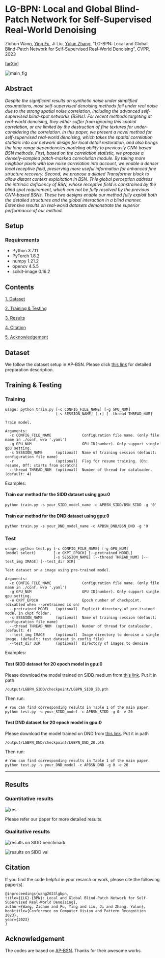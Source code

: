 # LG-BPN: Local and Global Blind-Patch Network for Self-Supervised Real-World Denoising

Zichun Wang, [Ying Fu](https://ying-fu.github.io/), Ji Liu, [Yulun Zhang](http://yulunzhang.com/), "LG-BPN: Local and Global Blind-Patch Network for Self-Supervised Real-World Denoising", CVPR, 2023

[[arXiv](https://arxiv.org/abs/2304.00534)]

![main_fig](./figs/network8.jpg)


## Abstract
_Despite the significant results on synthetic noise under simplified assumptions, most self-supervised denoising methods fail under real noise due to the strong spatial noise correlation, including the advanced self-supervised blind-spot networks (BSNs). For recent methods targeting at real-world denoising, they either suffer from ignoring this spatial correlation, or are limited by the destruction of fine textures for under-considering the correlation. In this paper, we present a novel method for self-supervised real-world denoising, which takes the spatial correlation statistic into our network design for local detail restoration, and also brings the long-range dependencies modeling ability to previously CNN-based BSN methods. First, based on the correlation statistic, we propose a densely-sampled patch-masked convolution module. By taking more neighbor pixels with low noise correlation into account, we enable a denser local receptive field, preserving more useful information for enhanced fine structure recovery. Second, we propose a dilated Transformer block to allow distant context exploitation in BSN. This global perception address the intrinsic deficiency of BSN, whose receptive field is constrained by the blind spot requirement, which can not be fully resolved by the previous CNN-based BSNs. These two designs enable our method fully exploit both the detailed structures and the global interaction in a blind manner. Extensive results on real-world datasets demonstrate the superior performance of our method._


## Setup

### Requirements

- Python 3.7.11
- PyTorch 1.8.2
- numpy 1.21.2
- opencv 4.5.5
- scikit-image 0.16.2


## Contents

<!-- 1. [Dataset](#Dataset)
1. [Training&Testing](#Training&Testing)
1. [Results](#Results)
1. [Acknowledgement](#Acknowledgement) -->

[1. Dataset](#1) 

[2. Training & Testing](#2) 

[3. Results](#3) 

[4. Citation](#4) 

[5. Acknowledgement](#5) 

<p id="1"></p > 

## Dataset

We follow the dataset setup in AP-BSN. Please click [this link](https://github.com/wooseoklee4/AP-BSN#directory) for detailed preparation description.


<p id="2"></p > 

## Training & Testing

### Training 

```
usage: python train.py [-c CONFIG_FILE_NAME] [-g GPU_NUM] 
                       [-s SESSION_NAME] [-r] [--thread THREAD_NUM]

Train model.

Arguments:      
  -c CONFIG_FILE_NAME              Configuration file name. (only file name in ./conf, w/o '.yaml') 
  -g GPU_NUM                       GPU ID(number). Only support single gpu setting.
  -s SESSION_NAME      (optional)  Name of training session (default: configuration file name)
  -r                   (optional)  Flag for resume training. (On: resume, Off: starts from scratch)
  --thread THREAD_NUM  (optional)  Number of thread for dataloader. (default: 4)
```



Examples:

#### Train our method for the SIDD dataset using gpu:0
```
python train.py -s your_SIDD_model_name -c APBSN_SIDD/BSN_SIDD -g '0'
```

#### Train our method for the DND dataset using gpu:0
```
python train.py -s your_DND_model_name -c APBSN_DND/BSN_DND -g '0'
```

### Test

```
usage: python test.py [-c CONFIG_FILE_NAME] [-g GPU_NUM] 
(model select)        [-e CKPT_EPOCH] [--pretrained MODEL] 
                      [-s SESSION_NAME] [--thread THREAD_NUM] [--test_img IMAGE] [--test_dir DIR]

Test dataset or a image using pre-trained model.

Arguments:      
  -c CONFIG_FILE_NAME              Configuration file name. (only file name in ./conf, w/o '.yaml') 
  -g GPU_NUM                       GPU ID(number). Only support single gpu setting.
  -e CKPT_EPOCH                    Epoch number of checkpoint. (disabled when --pretrained is on)
  --pretrained MODEL   (optional)  Explicit directory of pre-trained model in ckpt folder.
  -s SESSION_NAME      (optional)  Name of training session (default: configuration file name)
  --thread THREAD_NUM  (optional)  Number of thread for dataloader. (default: 4)
  --test_img IMAGE     (optional)  Image directory to denoise a single image. (default: test dataset in config file)
  --test_dir DIR       (optional)  Directory of images to denoise.
```






Examples:

#### Test SIDD dataset for 20 epoch model in gpu:0

Please download the model trained on SIDD medium from [this link](https://drive.google.com/file/d/1AgRYGoAoo6rtlaf5FtDQQxsoZpmgWDxO/view?usp=share_link). Put it in path
```
/output/LGBPN_SIDD/checkpoint/LGBPN_SIDD_20.pth
```

Then run:
```
# You can find corresponding results in Table 1 of the main paper.
python test.py -s your_SIDD_model -c APBSN_SIDD -g 0 -e 20
```

#### Test DND dataset for 20 epoch model in gpu:0

Please download the model trained on DND from [this link](https://drive.google.com/file/d/1S7j9PQXipAp0YfdMqUwnN_JJui1hAWSE/view?usp=share_link). Put it in path
```
/output/LGBPN_DND/checkpoint/LGBPN_DND_20.pth
```

Then run:
```
# You can find corresponding results in Table 1 of the main paper.
python test.py -s your_DND_model -c APBSN_DND -g 0 -e 20
```


---

<p id="3"></p >

## Results

### Quantitative results

![res](./figs/res.jpg)

Please refer our paper for more detailed results.


### Qualitative results


![results on SIDD benchmark](./figs/vis.jpeg)

![results on SIDD val](./figs/vis2.jpeg)

<p id="4"></p >

## Citation

If you find the code helpful in your resarch or work, please cite the following paper(s).
```
@inproceedings{wang2023lgbpn,
title={{LG}-{BPN}: Local and Global Blind-Patch Network for Self-Supervised Real-World Denoising},
author={Wang, Zichun and Fu, Ying and Liu, Ji and Zhang, Yulun},
booktitle={Conference on Computer Vision and Pattern Recognition 2023},
year={2023}
}
```

<p id="5"></p >

## Acknowledgement

The codes are based on [AP-BSN](https://github.com/wooseoklee4/AP-BSN). Thanks for their awesome works.
